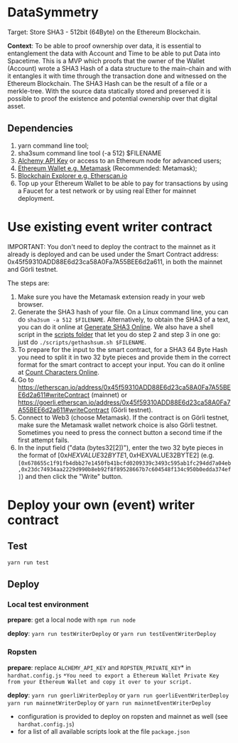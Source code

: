 # DataSymmetry
Target: Store SHA3 - 512bit (64Byte) on the Ethereum Blockchain.

**Context**: To be able to proof ownership over data, it is essential to entanglement the data with Account and Time to be able to put Data into Spacetime.
This is a MVP which proofs that the owner of the Wallet (Account) wrote a SHA3 Hash of a data structure to the main-chain and with it entangles it with time through the transaction done and witnessed on the Ethereum Blockchain. The SHA3 Hash can be the result of a file or a merkle-tree. With the source data statically stored and preserved it is possible to proof the existence and potential ownership over that digital asset.

## Dependencies
1. yarn command line tool;
2. sha3sum command line tool (-a 512) $FILENAME
3. [Alchemy API Key](https://dashboard.alchemyapi.io/) or access to an Ethereum node for advanced users;
4. [Ethereum Wallet e.g. Metamask](https://metamask.io/download) (Recommended: Metamask);
5. [Blockchain Explorer e.g. Etherscan.io](https://etherscan.io/)
6. Top up your Ethereum Wallet to be able to pay for transactions by using a Faucet for a test network or by using real Ether for mainnet deployment.

# Use existing event writer contract

IMPORTANT: You don't need to deploy the contract to the mainnet as it already is deployed and can be used under the 
Smart Contract address: 0x45f59310ADD88E6d23ca58A0Fa7A55BEE6d2a611, in both the mainnet and Görli testnet.

The steps are:
1. Make sure you have the Metamask extension ready in your web browser.
2. Generate the SHA3 hash of your file. On a Linux command line, you can do `sha3sum -a 512 $FILENAME`. Alternatively, to obtain the SHA3 of a text, you can do it online at [Generate SHA3 Online](https://www.browserling.com/tools/sha3-hash). We also have a shell script in the [scripts folder](https://github.com/FantasticoFox/DataSymmetry/tree/main/scripts) that let you do step 2 and step 3 in one go: just do `./scripts/gethashsum.sh $FILENAME`.
3. To prepare for the input to the smart contract, for a SHA3 64 Byte Hash you need to split it in two 32 byte pieces and provide them in the correct format for the smart contract to accept your input. You can do it online at [Count Characters Online](https://www.charactercountonline.com/).
4. Go to https://etherscan.io/address/0x45f59310ADD88E6d23ca58A0Fa7A55BEE6d2a611#writeContract (mainnet) or https://goerli.etherscan.io/address/0x45f59310ADD88E6d23ca58A0Fa7A55BEE6d2a611#writeContract (Görli testnet).
5. Connect to Web3 (choose Metamask). If the contract is on Görli testnet, make sure the Metamask wallet network choice is also Görli testnet. Sometimes you need to press the connect button a second time if the first attempt fails.  
6. In the input field ("data (bytes32[2])"), enter the two 32 byte pieces in the format of [0x$HEXVALUE32BYTE1,0x$HEXVALUE32BYTE2] (e.g. `[0x678655c1f91fb4dbb27e1450fb41bcfd0209339c3493c595ab1fc294dd7a04eb,0x23dc74934aa2229d990b8eb92f8f89528667b7c604548f134c950b0edda374ef]`) and then click the "Write" button.

# Deploy your own (event) writer contract

## Test
`yarn run test`

## Deploy
### Local test environment
**prepare**: get a local node with `npm run node` 

**deploy**: `yarn run testWriterDeploy` or `yarn run testEventWriterDeploy`

### Ropsten
**prepare**: replace `ALCHEMY_API_KEY` and `ROPSTEN_PRIVATE_KEY`* in `hardhat.config.js`
`*You need to export a Ethereum Wallet Private Key from your Ethereum Wallet and copy it over to your script.`

**deploy**: `yarn run goerliWriterDeploy` or `yarn run goerliEventWriterDeploy`
            `yarn run mainnetWriterDeploy` or `yarn run mainnetEventWriterDeploy`

- configuration is provided to deploy on ropsten and mainnet as well (see `hardhat.config.js`)
- for a list of all available scripts look at the file `package.json`
